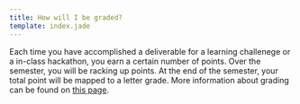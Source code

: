 ```yaml
---
title: How will I be graded?
template: index.jade
---
```


Each time you have accomplished a deliverable for a learning challenege or a in-class hackathon, you earn a certain number of points. Over the semester, you will be racking up points. At the end of the semester, your total point will be mapped to a letter grade. More information about grading can be found on [this page](syllabus/grading.html).